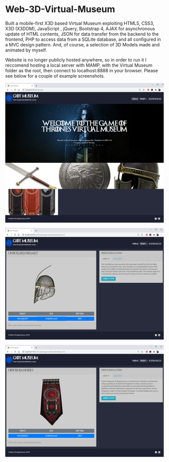 # Web-3D-Virtual-Museum
Built a mobile-first X3D based Virtual Museum exploiting HTML5, CSS3, X3D (X3DOM), JavaScript , jQuery, Bootstrap 4, AJAX for asynchronous update of HTML contents, JSON for data transfer from the backend to the frontend, PHP to access data from a SQLite database, and all configured in a MVC design pattern. And, of course, a selection of 3D Models made and animated by myself.

Website is no longer publicly hosted anywhere, so in order to run it I reccomend hosting a local server with MAMP, with the Virtual Museum folder as the root, then connect to localhost:8888 in your browser. Please see below for a couple of example screenshots.

<p align="center">
  <img src="https://github.com/dr271/Web-3D-Virtual-Museum/blob/main/ReadmeImages-Web3D/HomeScreen.png">
</p>

<p align="center">
  <img src="https://github.com/dr271/Web-3D-Virtual-Museum/blob/main/ReadmeImages-Web3D/UnsulliedWirefram.png">
</p>

<p align="center">
  <img src="https://github.com/dr271/Web-3D-Virtual-Museum/blob/main/ReadmeImages-Web3D/Banner.png">
</p>
